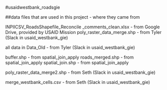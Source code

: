 #usaidwestbank_roadsgie

##data files that are used in this project - where they came from

INPIICSV_RoadsShapefile_Reconcile _comments_clean.xlsx - from Google Drive, provided by USAID Mission
poly_raster_data_merge.shp - from Tyler (Slack in usaid_westbank_gie)

all data in Data_Old - from Tyler (Slack in usaid_westbank_gie)

buffer.shp - from spatial_join_apply
roads_merged.shp - from spatial_join_apply
spatial_join.shp - from spatial_join_apply

poly_raster_data_merge2.shp - from Seth (Slack in usaid_westbank_gie)

merge_westbank_cells.csv - from Seth (Slack in usaid_westbank_gie)